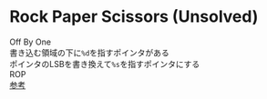 # Rock Paper Scissors (Unsolved)  
Off By One  
書き込む領域の下に`%d`を指すポインタがある  
ポインタのLSBを書き換えて`%s`を指すポインタにする  
ROP  
[参考](https://github.com/datajerk/ctf-write-ups/tree/master/nahamconctf2021)
